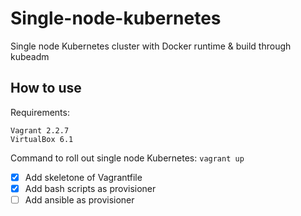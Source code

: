 # Single-node-kubernetes
Single node Kubernetes cluster with Docker runtime &amp; build through kubeadm

## How to use
Requirements:
```
Vagrant 2.2.7
VirtualBox 6.1
```
Command to roll out single node Kubernetes:
`vagrant up`

- [x] Add skeletone of Vagrantfile
- [x] Add bash scripts as provisioner
- [ ] Add ansible as provisioner
